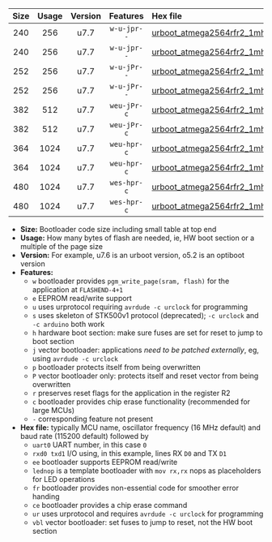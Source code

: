 |Size|Usage|Version|Features|Hex file|
|:-:|:-:|:-:|:-:|:--|
|240|256|u7.7|`w-u-jpr--`|[urboot_atmega2564rfr2_1mhz8432_230400bps_uart0_rxe0_txe1_lednop_ur_vbl.hex](https://raw.githubusercontent.com/stefanrueger/urboot.hex/main/mcus/atmega2564rfr2/fcpu_1mhz8432/230400_bps/urboot_atmega2564rfr2_1mhz8432_230400bps_uart0_rxe0_txe1_lednop_ur_vbl.hex)|
|240|256|u7.7|`w-u-jpr--`|[urboot_atmega2564rfr2_1mhz8432_230400bps_uart1_rxd2_txd3_lednop_ur_vbl.hex](https://raw.githubusercontent.com/stefanrueger/urboot.hex/main/mcus/atmega2564rfr2/fcpu_1mhz8432/230400_bps/urboot_atmega2564rfr2_1mhz8432_230400bps_uart1_rxd2_txd3_lednop_ur_vbl.hex)|
|252|256|u7.7|`w-u-jPr--`|[urboot_atmega2564rfr2_1mhz8432_230400bps_uart0_rxe0_txe1_ur_vbl.hex](https://raw.githubusercontent.com/stefanrueger/urboot.hex/main/mcus/atmega2564rfr2/fcpu_1mhz8432/230400_bps/urboot_atmega2564rfr2_1mhz8432_230400bps_uart0_rxe0_txe1_ur_vbl.hex)|
|252|256|u7.7|`w-u-jPr--`|[urboot_atmega2564rfr2_1mhz8432_230400bps_uart1_rxd2_txd3_ur_vbl.hex](https://raw.githubusercontent.com/stefanrueger/urboot.hex/main/mcus/atmega2564rfr2/fcpu_1mhz8432/230400_bps/urboot_atmega2564rfr2_1mhz8432_230400bps_uart1_rxd2_txd3_ur_vbl.hex)|
|382|512|u7.7|`weu-jPr-c`|[urboot_atmega2564rfr2_1mhz8432_230400bps_uart0_rxe0_txe1_ee_lednop_fr_ce_ur_vbl.hex](https://raw.githubusercontent.com/stefanrueger/urboot.hex/main/mcus/atmega2564rfr2/fcpu_1mhz8432/230400_bps/urboot_atmega2564rfr2_1mhz8432_230400bps_uart0_rxe0_txe1_ee_lednop_fr_ce_ur_vbl.hex)|
|382|512|u7.7|`weu-jPr-c`|[urboot_atmega2564rfr2_1mhz8432_230400bps_uart1_rxd2_txd3_ee_lednop_fr_ce_ur_vbl.hex](https://raw.githubusercontent.com/stefanrueger/urboot.hex/main/mcus/atmega2564rfr2/fcpu_1mhz8432/230400_bps/urboot_atmega2564rfr2_1mhz8432_230400bps_uart1_rxd2_txd3_ee_lednop_fr_ce_ur_vbl.hex)|
|364|1024|u7.7|`weu-hpr-c`|[urboot_atmega2564rfr2_1mhz8432_230400bps_uart0_rxe0_txe1_ee_lednop_fr_ce_ur.hex](https://raw.githubusercontent.com/stefanrueger/urboot.hex/main/mcus/atmega2564rfr2/fcpu_1mhz8432/230400_bps/urboot_atmega2564rfr2_1mhz8432_230400bps_uart0_rxe0_txe1_ee_lednop_fr_ce_ur.hex)|
|364|1024|u7.7|`weu-hpr-c`|[urboot_atmega2564rfr2_1mhz8432_230400bps_uart1_rxd2_txd3_ee_lednop_fr_ce_ur.hex](https://raw.githubusercontent.com/stefanrueger/urboot.hex/main/mcus/atmega2564rfr2/fcpu_1mhz8432/230400_bps/urboot_atmega2564rfr2_1mhz8432_230400bps_uart1_rxd2_txd3_ee_lednop_fr_ce_ur.hex)|
|480|1024|u7.7|`wes-hpr-c`|[urboot_atmega2564rfr2_1mhz8432_230400bps_uart0_rxe0_txe1_ee_lednop_fr_ce.hex](https://raw.githubusercontent.com/stefanrueger/urboot.hex/main/mcus/atmega2564rfr2/fcpu_1mhz8432/230400_bps/urboot_atmega2564rfr2_1mhz8432_230400bps_uart0_rxe0_txe1_ee_lednop_fr_ce.hex)|
|480|1024|u7.7|`wes-hpr-c`|[urboot_atmega2564rfr2_1mhz8432_230400bps_uart1_rxd2_txd3_ee_lednop_fr_ce.hex](https://raw.githubusercontent.com/stefanrueger/urboot.hex/main/mcus/atmega2564rfr2/fcpu_1mhz8432/230400_bps/urboot_atmega2564rfr2_1mhz8432_230400bps_uart1_rxd2_txd3_ee_lednop_fr_ce.hex)|

- **Size:** Bootloader code size including small table at top end
- **Usage:** How many bytes of flash are needed, ie, HW boot section or a multiple of the page size
- **Version:** For example, u7.6 is an urboot version, o5.2 is an optiboot version
- **Features:**
  + `w` bootloader provides `pgm_write_page(sram, flash)` for the application at `FLASHEND-4+1`
  + `e` EEPROM read/write support
  + `u` uses urprotocol requiring `avrdude -c urclock` for programming
  + `s` uses skeleton of STK500v1 protocol (deprecated); `-c urclock` and `-c arduino` both work
  + `h` hardware boot section: make sure fuses are set for reset to jump to boot section
  + `j` vector bootloader: applications *need to be patched externally*, eg, using `avrdude -c urclock`
  + `p` bootloader protects itself from being overwritten
  + `P` vector bootloader only: protects itself and reset vector from being overwritten
  + `r` preserves reset flags for the application in the register R2
  + `c` bootloader provides chip erase functionality (recommended for large MCUs)
  + `-` corresponding feature not present
- **Hex file:** typically MCU name, oscillator frequency (16 MHz default) and baud rate (115200 default) followed by
  + `uart0` UART number, in this case `0`
  + `rxd0 txd1` I/O using, in this example, lines RX `D0` and TX `D1`
  + `ee` bootloader supports EEPROM read/write
  + `lednop` is a template bootloader with `mov rx,rx` nops as placeholders for LED operations
  + `fr` bootloader provides non-essential code for smoother error handing
  + `ce` bootloader provides a chip erase command
  + `ur` uses urprotocol and requires `avrdude -c urclock` for programming
  + `vbl` vector bootloader: set fuses to jump to reset, not the HW boot section
